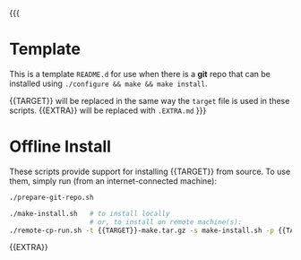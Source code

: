{{{
# Template
This is a template `README.d` for use when there is a __git__ repo that can be installed using `./configure && make && make install`.

{{TARGET}} will be replaced in the same way the `target` file is used in these scripts.
{{EXTRA}} will be replaced with `.EXTRA.md`
}}}
# Offline Install

These scripts provide support for installing {{TARGET}} from source. To use them, simply run (from an internet-connected machine):
```bash
./prepare-git-repo.sh
```

```bash
./make-install.sh   # to install locally
                    # or, to install on remote machine(s):
./remote-cp-run.sh -t {{TARGET}}-make.tar.gz -s make-install.sh -p {{TARGET}} [-f nodefile list_of_nodes]
```
{{EXTRA}}

